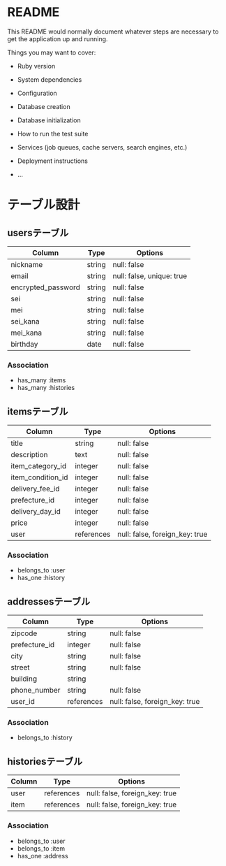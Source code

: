 # README

This README would normally document whatever steps are necessary to get the
application up and running.

Things you may want to cover:

* Ruby version

* System dependencies

* Configuration

* Database creation

* Database initialization

* How to run the test suite

* Services (job queues, cache servers, search engines, etc.)

* Deployment instructions

* ...

# テーブル設計

## usersテーブル

|Column            |Type  |Options                  |
|------------------|------|-------------------------|
|nickname          |string|null: false              |
|email             |string|null: false, unique: true|
|encrypted_password|string|null: false              |
|sei               |string|null: false              |
|mei               |string|null: false              |
|sei_kana          |string|null: false              |
|mei_kana          |string|null: false              |
|birthday          |date  |null: false              |

### Association

- has_many :items 
- has_many :histories

## itemsテーブル

|Column           |Type      |Options                       |
|-----------------|----------|------------------------------|
|title            |string    |null: false                   |
|description      |text      |null: false                   |
|item_category_id |integer   |null: false                   |
|item_condition_id|integer   |null: false                   |
|delivery_fee_id  |integer   |null: false                   |
|prefecture_id    |integer   |null: false                   |
|delivery_day_id  |integer   |null: false                   |
|price            |integer   |null: false                   |
|user             |references|null: false, foreign_key: true|

### Association

- belongs_to :user
- has_one :history

## addressesテーブル

|Column       |Type      |Options                       |
|-------------|----------|------------------------------|
|zipcode      |string    |null: false                   |
|prefecture_id|integer   |null: false                   |
|city         |string    |null: false                   |
|street       |string    |null: false                   |
|building     |string    |                              |
|phone_number |string    |null: false                   |
|user_id      |references|null: false, foreign_key: true|

### Association

- belongs_to :history

## historiesテーブル

|Column      |Type      |Options                       |
|------------|----------|------------------------------|
|user        |references|null: false, foreign_key: true|
|item        |references|null: false, foreign_key: true|

### Association

- belongs_to :user
- belongs_to :item
- has_one :address
